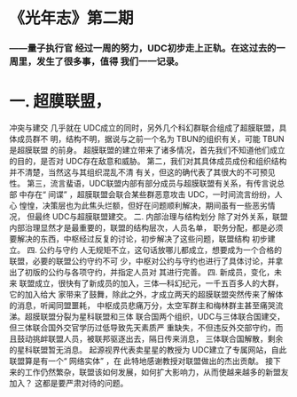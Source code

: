 # 《光年志》第二期
### ——量子执行官 经过一周的努力，UDC初步走上正轨。在这过去的一周里，发生了很多事，值得 我们一一记录。
# 一. 超膜联盟，
冲突与建交 几乎就在 UDC成立的同时，另外几个科幻群联合组成了超膜联盟，具体成员群不 明，结构不明，据说与之前一个名为 TBUN的组织有关，可能 TBUN是超膜联盟 的前身。 超膜联盟的建立带来了诸多情况，首先我们不知道他们成立的目的，是否对 UDC存在敌意和威胁。 第二，我们对其具体成员成份和组织结构并不清楚，当然这与其组织混乱不清 有关，但这的确代表了其很大的不可预见性。 第三，流言蜚语，UDC联盟内部有部分成员与超膜联盟有关系，有传言说总部 中存在“ 间谍” ，超膜联盟会联合某些群恶意攻击 UDC，一时间流言纷纷，人心 惶惶，决策层也为此焦头烂额，但好在问题顺利解决，期间虽有一些恶劣情况， 但最终 UDC与超膜联盟建交。 二. 内部治理与结构划分 除了对外关系，联盟内部治理显然才是最重要的，联盟的结构层次，人员名单， 职务分配，都是必须要解决的东西，中枢经过反复的讨论，初步解决了这些问题，联盟结构 初步建立。
四. 公约与守约 人无规矩不立，这句话放哪儿都成立，想要成为一个合格的联盟，必要的联盟公约守约不可 少，中枢对公约与守约也进行了具体讨论，并拿出了初版的公约与各项守约，并指定人员对 其进行完善。
四. 新成员，变化，未来 联盟成立，很快有了新成员的加入，三体—科幻纪元，一千五百多人的大群，它的加入给大 家带来了鼓舞，除此之外，才成立两天的超膜联盟突然传来了解体的消息，听闻同盟噩耗， 中枢成员悲痛万分，太空军群主和梅林群主甚至痛哭流涕。超膜联盟分裂为星科联盟和三体 联合国两个组织，UDC与三体联合国建交，但三体联合国外交官学历过低导致先天素质严 重缺失，不但违反外交部守约，而且鼓动挑衅联盟人员，被联邦驱逐出去，隔日传来消息， 三体联合国解散，剩余的星科联盟暂无消息。
起源视界代表卖星星的教授为 UDC建立了专属网站，自此联盟算是有一个“ 网络实体” ，在 此特地感谢教授对联盟做出的杰出贡献。
接下来的工作仍然繁杂，联盟该如何发展，如何扩大影响力，从而使越来越多的新盟友加入？ 这都是要严肃对待的问题。
